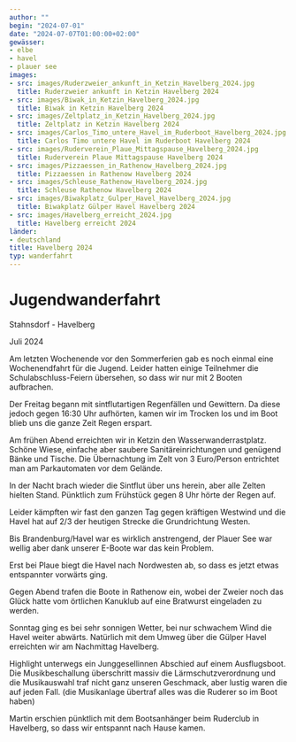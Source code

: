 ```yaml
---
author: ""
begin: "2024-07-01"
date: "2024-07-07T01:00:00+02:00"
gewässer:
- elbe
- havel
- plauer see
images:
- src: images/Ruderzweier_ankunft_in_Ketzin_Havelberg_2024.jpg
  title: Ruderzweier ankunft in Ketzin Havelberg 2024
- src: images/Biwak_in_Ketzin_Havelberg_2024.jpg
  title: Biwak in Ketzin Havelberg 2024
- src: images/Zeltplatz_in_Ketzin_Havelberg_2024.jpg
  title: Zeltplatz in Ketzin Havelberg 2024
- src: images/Carlos_Timo_untere_Havel_im_Ruderboot_Havelberg_2024.jpg
  title: Carlos Timo untere Havel im Ruderboot Havelberg 2024
- src: images/Ruderverein_Plaue_Mittagspause_Havelberg_2024.jpg
  title: Ruderverein Plaue Mittagspause Havelberg 2024
- src: images/Pizzaessen_in_Rathenow_Havelberg_2024.jpg
  title: Pizzaessen in Rathenow Havelberg 2024
- src: images/Schleuse_Rathenow_Havelberg_2024.jpg
  title: Schleuse Rathenow Havelberg 2024
- src: images/Biwakplatz_Gulper_Havel_Havelberg_2024.jpg
  title: Biwakplatz Gülper Havel Havelberg 2024
- src: images/Havelberg_erreicht_2024.jpg
  title: Havelberg erreicht 2024
länder:
- deutschland
title: Havelberg 2024
typ: wanderfahrt
---
```


# Jugendwanderfahrt


Stahnsdorf - Havelberg

Juli 2024

Am letzten Wochenende vor den Sommerferien gab es noch einmal eine Wochenendfahrt für die Jugend. Leider hatten einige Teilnehmer die Schulabschluss-Feiern übersehen, so dass wir nur mit 2 Booten aufbrachen.

Der Freitag begann mit sintflutartigen Regenfällen und Gewittern. Da diese jedoch gegen 16:30 Uhr aufhörten, kamen wir im Trocken los und im Boot blieb uns die ganze Zeit Regen erspart.

Am frühen Abend erreichten wir in Ketzin den Wasserwanderrastplatz. Schöne Wiese, einfache aber saubere Sanitäreinrichtungen und genügend Bänke und Tische. Die Übernachtung im Zelt von 3 Euro/Person entrichtet man am Parkautomaten vor dem Gelände.

In der Nacht brach wieder die Sintflut über uns herein, aber alle Zelten hielten Stand. Pünktlich zum Frühstück gegen 8 Uhr hörte der Regen auf.

Leider kämpften wir fast den ganzen Tag gegen kräftigen Westwind und die Havel hat auf 2/3 der heutigen Strecke die Grundrichtung Westen.

Bis Brandenburg/Havel war es wirklich anstrengend, der Plauer See war wellig aber dank unserer E-Boote war das kein Problem.

Erst bei Plaue biegt die Havel nach Nordwesten ab, so dass es jetzt etwas entspannter vorwärts ging.

Gegen Abend trafen die Boote in Rathenow ein, wobei der Zweier noch das Glück hatte vom örtlichen Kanuklub auf eine Bratwurst eingeladen zu werden.

Sonntag ging es bei sehr sonnigen Wetter, bei nur schwachem Wind die Havel weiter abwärts. Natürlich mit dem Umweg über die Gülper Havel erreichten wir am Nachmittag Havelberg.

Highlight unterwegs ein Junggesellinnen Abschied auf einem Ausflugsboot. Die Musikbeschallung überschritt massiv die Lärmschutzverordnung und die Musikauswahl traf nicht ganz unseren Geschmack, aber lustig waren die auf jeden Fall. (die Musikanlage übertraf alles was die Ruderer so im Boot haben)

Martin erschien pünktlich mit dem Bootsanhänger beim Ruderclub in Havelberg, so dass wir entspannt nach Hause kamen.
